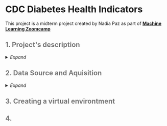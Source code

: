 # CDC Diabetes Health Indicators
This project is a midterm project created by Nadia Paz as part of __[Machine Learning Zoomcamp](https://github.com/DataTalksClub/machine-learning-zoomcamp/tree/master)__


<h2 style="color:#777;">1. Project's description</h2>
<details><summary><i>Expand</i></summary>
Diabetes and prediabetes are national epidemics impacting more than 133 million Americans, and diabetes is one of the fastest growing chronic diseases in the world (<a href="https://diabetes.org/about-us/annual-reports">source</a>). Type 2 diabetes is largely preventable by taking several simple steps: keeping weight under control, exercising more, eating a healthy diet, and not smoking (<a href="https://www.hsph.harvard.edu/nutritionsource/disease-prevention/diabetes-prevention/preventing-diabetes-full-story">source</a>). This project involves CDC healthcare statistics and information gathered from lifestyle surveys. The data I am working with includes basic demographics and health questionnaire responses from participants, where they answer questions about their activities, lifestyle, health indicators, and their diabetes condition (diabetes, pre-diabetes, or healthy). The information has been adjusted for binary classification and has only two possible outcomes: diabetes or healthy. The objective of this project is to create a machine learning classification model that is capable of predicting the probability of contracting diabetes based on health and lifestyle data. The purpose of this project is to raise awareness about diabetes and encourage people to adopt a healthier lifestyle.
</details>

<h2 style="color:#777;">2. Data Source and Aquisition</h2>
<details><summary><i>Expand</i></summary>

I downloaded the data for the project from the <a href="https://archive.ics.uci.edu/dataset/891/cdc+diabetes+health+indicators">UC Irvine Machine Learning Repository</a>. If you're interested in obtaining the same data, you can access it in the "data" folder of this project or visit the UC Irvine website and follow the instructions outlined in the "Import in Python" section. After getting `X` an `y` variables, I merged the data into a data frame and saved it as a `csv` file with following code:

```python
import os
# merge data
df = pd.concat([X, y], axis = 1)
# save to csv
df.to_csv('diabetis_data.csv', index_label=False)
```

The same data is also available on <a href="https://www.kaggle.com/datasets/alexteboul/diabetes-health-indicators-dataset?select=diabetes_binary_health_indicators_BRFSS2015.csv">Kaggle</a>, but be aware that the column names and order differ from those used in the project.


Data description can be find on <a href="https://www.kaggle.com/datasets/alexteboul/diabetes-health-indicators-dataset?select=diabetes_binary_health_indicators_BRFSS2015.csv">Kaggle</a> or at Behavioral Risk Factor Surveillance System 2015 <a href="https://www.cdc.gov/brfss/annual_data/2015/pdf/codebook15_llcp.pdf">Codebook Report</a>

### Data dictionary

| Column name   | Definition  | Numer of Unique Values   |  Data Type       |
| :------------------| :------------------|         :------------------:|  :------------------| 
|`HighBP`|High blood pressure|2| int|
|`HighChol` |High colesterol |2| int|
|`CholCheck` |Cholesterol check whithin the last 5 years |2|int |
|`BMI`|Body mass index. Normal range is 18.5 - 24.9 |continuous variable|int |
|`Smoker`|The respondent smoked at least 100 cigarettes throu his/her life |2|int |
|`Stroke`|Ever had stroke |2|int |
| `HeartDiseaseorAttack`|The history of heart desease or heart attack |2|int |
|`PhysActivity`|Physical activity in past 30 days not including job|2|int |
|`Fruits`|Consume 1 or more fruit per day |2|int |
|`Veggies`|Consume 1 or more vegetables per day  |2|int |
|`HvyAlcoholConsump`|Heavy alcohol consumption.<br>Men: >= 14 drinks per week<br>Women >= 7 drinks per week|2|int |
|`AnyHealthcare`|Healthcare coverage (insurance, medical plans) |2|int |
|`NoDocbcCost` |No doctor beacuse of cost within past 12 month |2|int |
|`GenHlth` |Would you say that in general your health is: scale 1-5 <br>`1` = excellent <br>`2` = very good <br>`3` = good <br>`4` = fair <br>`5` = poor |5|int |
|`MentHlth` |Days of poor mental health per month (within past 30 days?) |31|int |
|`PhysHlth` |Physical illness or injury whithin past 30 days |31|int |
|`DiffWalk` |Serious difficulty walking or climbing stairs |2|int |
|`Sex` |How many times per week do you have sex? (Kidding)<br>Gender: 0- female, 1 - male |2|int |
|`Age` |Respondent's age by category<br>`1`: 18-24 <br>`2`: 25-29 <br>`3`: 30-34 <br>`4`: 35-39 <br>`5`: 40-44  <br>`6`: 45-49 <br>`7`: 50-54 <br>`8`: 55-59  <br>`9`: 60-64  <br>`10`: 65-69 <br>`11`: 70-74 <br>`12`: 75-80 <br>`13`: 80 years and older|13|int |
|`Education` |Education level by category:<br>`1`, `2`, `3`: didn't graduate from high school <br>`4`: graduated from high school <br>`5`: attended college <br>`6`: graduated from college |6|int |
|`Income` |Income level by category:<br>`1`: less than $10,000 <br>`2`: more than $10,000 less than $15,000 <br>`3`: more than $15,000 less than $20,000 <br>`4`: more than $20,000 less than $25,000 <br>`5`:  more than $25,000 less than $35,000 <br>`6`:  more than $35,000 less than $50,000<br>`7`:  more than $50,000 less than $75,000 <br>`8`: more than $75,000 |8|int |
|**Target Variable**
||
|`Diabetes_binary` |The respondent has diabetis |2|int |

### Data manipulations
The original data consists from 253,680 rows and 22 columns. I dropped 24,206 duplicated rows, that leaves us with 229,474 rows.

</details>


<h2 style="color:#777;">3. Creating a virtual environtment</h2>

<h2 style="color:#777;">4. </h2>

